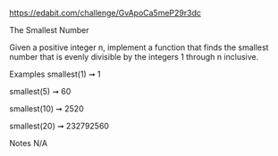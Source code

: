 https://edabit.com/challenge/GvApoCa5meP29r3dc

The Smallest Number

Given a positive integer n, implement a function that finds the smallest number that is evenly divisible by the integers 1 through n inclusive.

Examples
smallest(1) ➞ 1

smallest(5) ➞ 60

smallest(10) ➞ 2520

smallest(20) ➞ 232792560

Notes
N/A